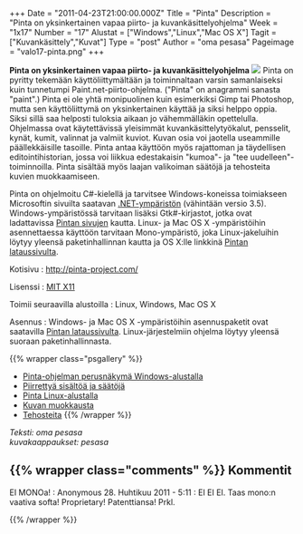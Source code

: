 +++
Date = "2011-04-23T21:00:00.000Z"
Title = "Pinta"
Description = "Pinta on yksinkertainen vapaa piirto- ja kuvankäsittelyohjelma"
Week = "1x17"
Number = "17"
Alustat = ["Windows","Linux","Mac OS X"]
Tagit = ["Kuvankäsittely","Kuvat"]
Type = "post"
Author = "oma pesasa"
Pageimage = "valo17-pinta.png"
+++


**Pinta on yksinkertainen vapaa piirto- ja kuvankäsittelyohjelma**
![ ](/images/valo17-pinta.png "fig:valo17-pinta.png") Pinta on pyritty tekemään
käyttöliittymältään ja toiminnaltaan varsin samanlaiseksi kuin
tunnetumpi Paint.net-piirto-ohjelma. ("Pinta" on anagrammi sanasta
"paint".) Pinta ei ole yhtä monipuolinen kuin esimerkiksi Gimp tai
Photoshop, mutta sen käyttöliittymä on yksinkertainen käyttää ja siksi
helppo oppia. Siksi sillä saa helposti tuloksia aikaan jo vähemmälläkin
opettelulla. Ohjelmassa ovat käytettävissä yleisimmät
kuvankäsittelytyökalut, pensselit, kynät, kumit, valinnat ja valmiit
kuviot. Kuvan osia voi jaotella useammille päällekkäisille tasoille.
Pinta antaa käyttöön myös rajattoman ja täydellisen editointihistorian,
jossa voi liikkua edestakaisin "kumoa"- ja "tee uudelleen"-toiminnoilla.
Pinta sisältää myös laajan valikoiman säätöjä ja tehosteita kuvien
muokkaamiseen.

Pinta on ohjelmoitu C#-kielellä ja tarvitsee Windows-koneissa
toimiakseen Microsoftin sivuilta saatavan
[.NET-ympäristön](http://www.microsoft.com/downloads/details.aspx?familyid=333325FD-AE52-4E35-B531-508D977D32A6&displaylang=fi)
(vähintään versio 3.5). Windows-ympäristössä tarvitaan lisäksi
Gtk#-kirjastot, jotka ovat ladattavissa [Pintan sivujen](http://pinta-project.com/download)
kautta. Linux- ja Mac OS X -ympäristöihin asennettaessa käyttöön tarvitaan
Mono-ympäristö, joka Linux-jakeluihin löytyy yleensä paketinhallinnan kautta
ja OS X:lle linkkinä [Pintan lataussivulta](http://pinta-project.com/download).

Kotisivu
:   <http://pinta-project.com/>

Lisenssi
:   [MIT X11](MIT_X11)

Toimii seuraavilla alustoilla
:   Linux, Windows, Mac OS X

Asennus
:   Windows- ja Mac OS X -ympäristöihin asennuspaketit ovat saatavilla
    [Pintan lataussivulta](http://pinta-project.com/download).
    Linux-järjestelmiin ohjelma löytyy yleensä suoraan
    paketinhallinnasta.

{{% wrapper class="psgallery" %}}
* [Pinta-ohjelman perusnäkymä Windows-alustalla](/images/pinta-1.png)
* [Piirrettyä sisältöä ja säätöjä](/images/pinta-3.png)
* [Pinta Linux-alustalla](/images/pinta-6.png)
* [Kuvan muokkausta](/images/pinta-7.png)
* [Tehosteita](/images/pinta-5.png)
{{% /wrapper %}}

*Teksti: oma pesasa* <br />
*kuvakaappaukset: pesasa*

{{% wrapper class="comments" %}}
Kommentit
---------

EI MONOa!
:   Anonymous 28. Huhtikuu 2011 - 5:11
:   EI EI EI. Taas mono:n vaativa softa! Proprietary! Patenttiansa! Prkl. 

{{% /wrapper %}}
